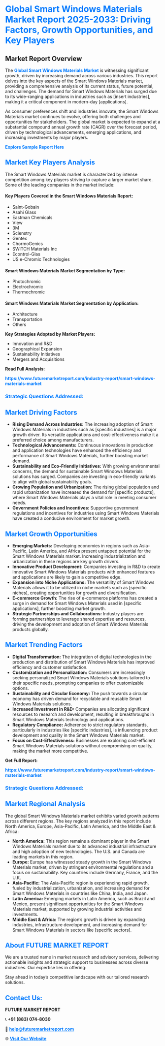 <h1 style="color: #007BFF;">Global Smart Windows Materials Market Report 2025-2033: Driving Factors, Growth Opportunities, and Key Players</h1>

<section id="overview">
<h2>Market Report Overview</h2>
<p>The <a href="https://www.futuremarketreport.com/industry-report/smart-windows-materials-market" style="color: #007BFF; text-decoration: none;"><strong>Global Smart Windows Materials Market</strong></a> is witnessing significant growth, driven by increasing demand across various industries. This report delves into the key aspects of the Smart Windows Materials market, providing a comprehensive analysis of its current status, future potential, and challenges. The demand for Smart Windows Materials has surged due to its wide-ranging applications in industries such as [insert industries], making it a critical component in modern-day [applications].</p>
<p>As consumer preferences shift and industries innovate, the Smart Windows Materials market continues to evolve, offering both challenges and opportunities for stakeholders. The global market is expected to expand at a substantial compound annual growth rate (CAGR) over the forecast period, driven by technological advancements, emerging applications, and increasing investments by major players.</p>
</section>

<section id="overview">
<p><a href="https://www.futuremarketreport.com/request-sample/reportId=87959" style="color: #007BFF; text-decoration: none;"><strong>Explore Sample Report Here</strong></a></p>
</section>

<section id="key-players">
<h2 style="color: #007BFF;">Market Key Players Analysis</h2>
<p>The Smart Windows Materials market is characterized by intense competition among key players striving to capture a larger market share. Some of the leading companies in the market include:</p>
<h4>Key Players Covered in the Smart Windows Materials Report:</h4>
<ul><li>Saint-Gobain</li><li>Asahi Glass</li><li>Eastman Chemicals</li><li>View</li><li>3M</li><li>Scienstry</li><li>Gentex</li><li>ChormoGenics</li><li>SWITCH Materials Inc</li><li>Econtrol-Glas</li><li>US e-Chromic Technologies</li></ul>
<h4>Smart Windows Materials Market Segmentation by Type:</h4>
<ul><li>Photochromic</li><li>Electrochromic</li><li>Thermochromic</li></ul>

<h4>Smart Windows Materials Market Segmentation by Application:</h4>
<ul><li>Architecture</li><li>Transportation</li><li>Others</li></ul>
<p><strong>Key Strategies Adopted by Market Players:</strong></p>
<ul>
<li>Innovation and R&D</li>
<li>Geographical Expansion</li>
<li>Sustainability Initiatives</li>
<li>Mergers and Acquisitions</li>
</ul>
</section>

<section>
<p><strong>Read Full Analysis: </strong></p><a href="https://www.futuremarketreport.com/industry-report/smart-windows-materials-market" style="color: #007BFF; text-decoration: none;"><strong>https://www.futuremarketreport.com/industry-report/smart-windows-materials-market</strong></a>
<h3 style="color: #007BFF;">Strategic Questions Addressed:</h3>
</section>

<section id="driving-factors">
<h2 style="color: #007BFF;">Market Driving Factors</h2>
<ul>
<li><strong>Rising Demand Across Industries:</strong> The increasing adoption of Smart Windows Materials in industries such as [specific industries] is a major growth driver. Its versatile applications and cost-effectiveness make it a preferred choice among manufacturers.</li>
<li><strong>Technological Advancements:</strong> Continuous innovations in production and application technologies have enhanced the efficiency and performance of Smart Windows Materials, further boosting market demand.</li>
<li><strong>Sustainability and Eco-Friendly Initiatives:</strong> With growing environmental concerns, the demand for sustainable Smart Windows Materials solutions has surged. Companies are investing in eco-friendly variants to align with global sustainability goals.</li>
<li><strong>Growing Population and Urbanization:</strong> The rising global population and rapid urbanization have increased the demand for [specific products], where Smart Windows Materials plays a vital role in meeting consumer needs.</li>
<li><strong>Government Policies and Incentives:</strong> Supportive government regulations and incentives for industries using Smart Windows Materials have created a conducive environment for market growth.</li>
</ul>
</section>

<section id="growth-opportunities">
<h2 style="color: #007BFF;">Market Growth Opportunities</h2>
<ul>
<li><strong>Emerging Markets:</strong> Developing economies in regions such as Asia-Pacific, Latin America, and Africa present untapped potential for the Smart Windows Materials market. Increasing industrialization and urbanization in these regions are key growth drivers.</li>
<li><strong>Innovative Product Development:</strong> Companies investing in R&D to create innovative Smart Windows Materials products with enhanced features and applications are likely to gain a competitive edge.</li>
<li><strong>Expansion into Niche Applications:</strong> The versatility of Smart Windows Materials allows it to be utilized in niche markets such as [specific niches], creating opportunities for growth and diversification.</li>
<li><strong>E-commerce Growth:</strong> The rise of e-commerce platforms has created a surge in demand for Smart Windows Materials used in [specific applications], further boosting market growth.</li>
<li><strong>Strategic Partnerships and Collaborations:</strong> Industry players are forming partnerships to leverage shared expertise and resources, driving the development and adoption of Smart Windows Materials products globally.</li>
</ul>
</section>

<section id="trending-factors">
<h2 style="color: #007BFF;">Market Trending Factors</h2>
<ul>
<li><strong>Digital Transformation:</strong> The integration of digital technologies in the production and distribution of Smart Windows Materials has improved efficiency and customer satisfaction.</li>
<li><strong>Customization and Personalization:</strong> Consumers are increasingly seeking personalized Smart Windows Materials solutions tailored to their specific needs, prompting companies to offer customizable options.</li>
<li><strong>Sustainability and Circular Economy:</strong> The push towards a circular economy has driven demand for recyclable and reusable Smart Windows Materials solutions.</li>
<li><strong>Increased Investment in R&D:</strong> Companies are allocating significant resources to research and development, resulting in breakthroughs in Smart Windows Materials technology and applications.</li>
<li><strong>Regulatory Compliance:</strong> Adherence to strict regulatory standards, particularly in industries like [specific industries], is influencing product development and quality in the Smart Windows Materials market.</li>
<li><strong>Focus on Cost-Effectiveness:</strong> Businesses are exploring cost-efficient Smart Windows Materials solutions without compromising on quality, making the market more competitive.</li>
</ul>
</section>

<section>
<p><strong>Get Full Report: </strong></p><a href="https://www.futuremarketreport.com/industry-report/smart-windows-materials-market" style="color: #007BFF; text-decoration: none;"><strong>https://www.futuremarketreport.com/industry-report/smart-windows-materials-market</strong></a>
<h3 style="color: #007BFF;">Strategic Questions Addressed:</h3>
</section>


<section id="regional-analysis">
<h2 style="color: #007BFF;">Market Regional Analysis</h2>
<p>The global Smart Windows Materials market exhibits varied growth patterns across different regions. The key regions analyzed in this report include North America, Europe, Asia-Pacific, Latin America, and the Middle East & Africa:</p>
<ul>
<li><strong>North America:</strong> This region remains a dominant player in the Smart Windows Materials market due to its advanced industrial infrastructure and high adoption of new technologies. The U.S. and Canada are leading markets in this region.</li>
<li><strong>Europe:</strong> Europe has witnessed steady growth in the Smart Windows Materials market, driven by stringent environmental regulations and a focus on sustainability. Key countries include Germany, France, and the U.K.</li>
<li><strong>Asia-Pacific:</strong> The Asia-Pacific region is experiencing rapid growth, fueled by industrialization, urbanization, and increasing demand for Smart Windows Materials in countries like China, India, and Japan.</li>
<li><strong>Latin America:</strong> Emerging markets in Latin America, such as Brazil and Mexico, present significant opportunities for the Smart Windows Materials market, supported by growing industrial activities and investments.</li>
<li><strong>Middle East & Africa:</strong> The region’s growth is driven by expanding industries, infrastructure development, and increasing demand for Smart Windows Materials in sectors like [specific sectors].</li>
</ul>
</section>

<footer>
<h2 style="color: #007BFF;">About FUTURE MARKET REPORT</h2>
<p>We are a trusted name in market research and advisory services, delivering actionable insights and strategic support to businesses across diverse industries. Our expertise lies in offering:</p>

<p>Stay ahead in today’s competitive landscape with our tailored research solutions.</p>

<h2 style="color: #007BFF;">Contact Us:</h2>
<p><strong>FUTURE MARKET REPORT</strong></p>
<p>📞 <strong>+91 (883) 074-8030</strong></p>
<p>📧 <strong><a href="mailto:help@futuremarketreport.com" style="color: #007BFF;">help@futuremarketreport.com</a></strong></p>
<p>🌐 <strong><a href="https://www.futuremarketreport.com/" style="color: #007BFF;">Visit Our Website</a></strong></p>
</footer>